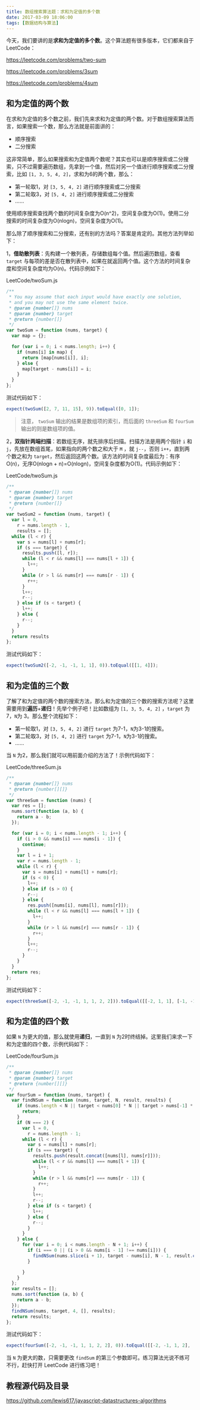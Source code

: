```yaml
---
title: 数组搜索算法题：求和为定值的多个数
date: 2017-03-09 18:06:00
tags: [数据结构与算法]
---
```


今天，我们要讲的是**求和为定值的多个数**。这个算法题有很多版本，它们都来自于 LeetCode：

https://leetcode.com/problems/two-sum

https://leetcode.com/problems/3sum

https://leetcode.com/problems/4sum

<!--more-->


## 和为定值的两个数

在求和为定值的多个数之前，我们先来求和为定值的两个数。对于数组搜索算法而言，如果搜索一个数，那么方法就是前面讲的：

- 顺序搜索
- 二分搜索

这非常简单，那么如果搜索和为定值两个数呢？其实也可以是顺序搜索或二分搜索，只不过需要遍历数组，先拿到一个值，然后对另一个值进行顺序搜索或二分搜索，比如 `[1, 3, 5, 4, 2]`，求和为6的两个数，那么：

- 第一轮取1，对 `[3, 5, 4, 2]` 进行顺序搜索或二分搜索
- 第二轮取3，对 `[5, 4, 2]`  进行顺序搜索或二分搜索
- ……

使用顺序搜索查找两个数的时间复杂度为O(n^2)，空间复杂度为O(1)。使用二分搜索的时间复杂度为O(nlogn)，空间复杂度为O(1)。

那么除了顺序搜索和二分搜索，还有别的方法吗？答案是肯定的。其他方法列举如下：

1，**借助散列表**：先构建一个散列表，存储数组每个值。然后遍历数组，查看 `target` 与每项的差是否在散列表中，如果在就返回两个值。这个方法的时间复杂度和空间复杂度均为O(n)。代码示例如下：

LeetCode/twoSum.js

```js
/**
 * You may assume that each input would have exactly one solution, 
 * and you may not use the same element twice.
 * @param {number[]} nums
 * @param {number} target
 * @return {number[]}
 */
var twoSum = function (nums, target) {
  var map = {};

  for (var i = 0; i < nums.length; i++) {
    if (nums[i] in map) {
      return [map[nums[i]], i];
    } else {
      map[target - nums[i]] = i;
    }
  }
};
```
测试代码如下：

```js
expect(twoSum([2, 7, 11, 15], 9)).toEqual([0, 1]);
```

> 注意， `twoSum` 输出的结果是数组项的索引，而后面的 `threeSum` 和 `fourSum` 输出的则是数组项的值。

2，**双指针两端扫描**：若数组无序，就先排序后扫描。扫描方法是用两个指针 `i` 和 `j`，先放在数组首尾，如果指向的两个数之和大于 `M` ，就 `j--`，否则 `i++`，直到两个数之和为 `target`，然后返回这两个数。该方法的时间复杂度最后为：有序O(n)，无序O(nlogn + n)=O(nlogn)，空间复杂度都为O(1)。代码示例如下：

LeetCode/twoSum.js

```js
/**
 * @param {number[]} nums
 * @param {number} target
 * @return {number[]}
 */
var twoSum2 = function (nums, target) {
  var l = 0,
    r = nums.length - 1,
    results = [];
  while (l < r) {
    var s = nums[l] + nums[r];
    if (s === target) {
      results.push([l, r]);
      while (l < r && nums[l] === nums[l + 1]) {
        l++;
      }
      while (r > l && nums[r] === nums[r - 1]) {
        r++;
      }
      l++;
      r--;
    } else if (s < target) {
      l++;
    } else {
      r--;
    }
  }
  return results
};
```

测试代码如下：

```js
expect(twoSum2([-2, -1, -1, 1, 1], 0)).toEqual([[1, 4]]);
```

## 和为定值的三个数

了解了和为定值的两个数的搜索方法，那么和为定值的三个数的搜索方法呢？这里需要用到**遍历**+**递归**！先举个例子吧！比如数组为 `[1, 3, 5, 4, 2]` ，`target` 为7，`N`为 3。那么整个流程如下：

- 第一轮取1，对 `[3, 5, 4, 2]` 进行 `target` 为7-1，`N`为3-1的搜索。
- 第二轮取3，对 `[5, 4, 2]` 进行 `target` 为7-1，`N`为3-1的搜索。
- ……

当 `N` 为2，那么我们就可以用前面介绍的方法了！示例代码如下：

LeetCode/threeSum.js

```js
/**
 * @param {number[]} nums
 * @return {number[][]}
 */
var threeSum = function (nums) {
  var res = [];
  nums.sort(function (a, b) {
    return a - b;
  });

  for (var i = 0; i < nums.length - 1; i++) {
    if (i > 0 && nums[i] === nums[i - 1]) {
      continue;
    }
    var l = i + 1;
    var r = nums.length - 1;
    while (l < r) {
      var s = nums[i] + nums[l] + nums[r];
      if (s < 0) {
        l++;
      } else if (s > 0) {
        r--;
      } else {
        res.push([nums[i], nums[l], nums[r]]);
        while (l < r && nums[l] === nums[l + 1]) {
          l++;
        }
        while (r > l && nums[r] === nums[r - 1]) {
          r++;
        }
        l++;
        r--;
      }
    }
  }
  return res;
};
```

测试代码如下：

```js
expect(threeSum([-2, -1, -1, 1, 1, 2, 2])).toEqual([[-2, 1, 1], [-1, -1, 2]]);
```


## 和为定值的四个数

如果 `N` 为更大的值，那么就使用**递归**，一直到 `N` 为2时终结掉。这里我们来求一下和为定值的四个数，示例代码如下：

LeetCode/fourSum.js

```js
/**
 * @param {number[]} nums
 * @param {number} target
 * @return {number[][]}
 */
var fourSum = function (nums, target) {
  var findNSum = function (nums, target, N, result, results) {
    if (nums.length < N || target < nums[0] * N || target > nums[-1] * N) {
      return;
    }
    if (N === 2) {
      var l = 0,
        r = nums.length - 1;
      while (l < r) {
        var s = nums[l] + nums[r];
        if (s === target) {
          results.push(result.concat([nums[l], nums[r]]));
          while (l < r && nums[l] === nums[l + 1]) {
            l++;
          }
          while (r > l && nums[r] === nums[r - 1]) {
            r++;
          }
          l++;
          r--;
        } else if (s < target) {
          l++;
        } else {
          r--;
        }
      }
    } else {
      for (var i = 0; i < nums.length - N + 1; i++) {
        if (i === 0 || (i > 0 && nums[i - 1] !== nums[i])) {
          findNSum(nums.slice(i + 1), target - nums[i], N - 1, result.concat([nums[i]]), results);
        }

      }
    }
  };
  var results = [];
  nums.sort(function (a, b) {
    return a - b;
  });
  findNSum(nums, target, 4, [], results);
  return results;
};

```

测试代码如下：

```js
expect(fourSum([-2, -1, -1, 1, 1, 2, 2], 0)).toEqual([[-2, -1, 1, 2], [-1, -1, 1, 1]]);
```
当 `N` 为更大的数，只需要更改 `findSum` 的第三个参数即可。练习算法光说不练可不行，赶快打开 LeetCode 进行练习吧！

## 教程源代码及目录

https://github.com/lewis617/javascript-datastructures-algorithms